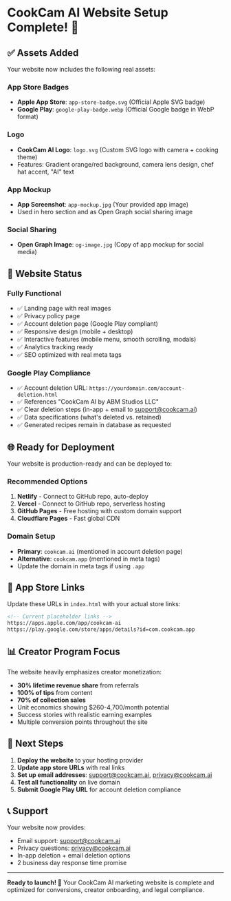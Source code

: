 # CookCam AI Website Setup Complete! 🎉

## ✅ Assets Added

Your website now includes the following real assets:

### App Store Badges
- **Apple App Store**: `app-store-badge.svg` (Official Apple SVG badge)
- **Google Play**: `google-play-badge.webp` (Official Google badge in WebP format)

### Logo
- **CookCam AI Logo**: `logo.svg` (Custom SVG logo with camera + cooking theme)
- Features: Gradient orange/red background, camera lens design, chef hat accent, "AI" text

### App Mockup
- **App Screenshot**: `app-mockup.jpg` (Your provided app image)
- Used in hero section and as Open Graph social sharing image

### Social Sharing
- **Open Graph Image**: `og-image.jpg` (Copy of app mockup for social media)

## 🚀 Website Status

### Fully Functional
- ✅ Landing page with real images
- ✅ Privacy policy page
- ✅ Account deletion page (Google Play compliant)
- ✅ Responsive design (mobile + desktop)
- ✅ Interactive features (mobile menu, smooth scrolling, modals)
- ✅ Analytics tracking ready
- ✅ SEO optimized with real meta tags

### Google Play Compliance
- ✅ Account deletion URL: `https://yourdomain.com/account-deletion.html`
- ✅ References "CookCam AI by ABM Studios LLC"
- ✅ Clear deletion steps (in-app + email to support@cookcam.ai)
- ✅ Data specifications (what's deleted vs. retained)
- ✅ Generated recipes remain in database as requested

## 🌐 Ready for Deployment

Your website is production-ready and can be deployed to:

### Recommended Options
1. **Netlify** - Connect to GitHub repo, auto-deploy
2. **Vercel** - Connect to GitHub repo, serverless hosting
3. **GitHub Pages** - Free hosting with custom domain support
4. **Cloudflare Pages** - Fast global CDN

### Domain Setup
- **Primary**: `cookcam.ai` (mentioned in account deletion page)
- **Alternative**: `cookcam.app` (mentioned in meta tags)
- Update the domain in meta tags if using `.app`

## 📱 App Store Links

Update these URLs in `index.html` with your actual store links:
```html
<!-- Current placeholder links -->
https://apps.apple.com/app/cookcam-ai
https://play.google.com/store/apps/details?id=com.cookcam.app
```

## 📊 Creator Program Focus

The website heavily emphasizes creator monetization:
- **30% lifetime revenue share** from referrals
- **100% of tips** from content
- **70% of collection sales**
- Unit economics showing $260-4,700/month potential
- Success stories with realistic earning examples
- Multiple conversion points throughout the site

## 🔧 Next Steps

1. **Deploy the website** to your hosting provider
2. **Update app store URLs** with real links
3. **Set up email addresses**: support@cookcam.ai, privacy@cookcam.ai
4. **Test all functionality** on live domain
5. **Submit Google Play URL** for account deletion compliance

## 📞 Support

Your website now provides:
- Email support: support@cookcam.ai
- Privacy questions: privacy@cookcam.ai
- In-app deletion + email deletion options
- 2 business day response time promise

---

**Ready to launch! 🚀** Your CookCam AI marketing website is complete and optimized for conversions, creator onboarding, and legal compliance. 